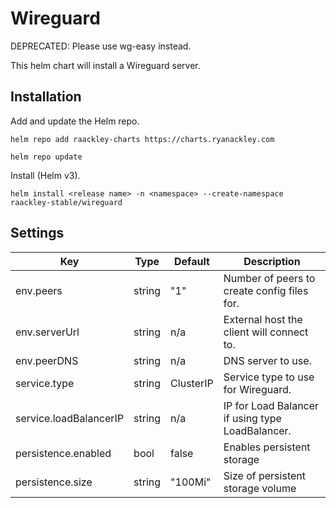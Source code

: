 # Wireguard

DEPRECATED: Please use wg-easy instead.

This helm chart will install a Wireguard server.

## Installation

Add and update the Helm repo.

```
helm repo add raackley-charts https://charts.ryanackley.com
```

```
helm repo update
```

Install (Helm v3).

```
helm install <release name> -n <namespace> --create-namespace raackley-stable/wireguard
```

## Settings

| Key                    | Type   | Default   | Description                                      |
| ---------------------- | ------ | --------- | ------------------------------------------------ |
| env.peers              | string | "1"       | Number of peers to create config files for.      |
| env.serverUrl          | string | n/a       | External host the client will connect to.        |
| env.peerDNS            | string | n/a       | DNS server to use.                               |
| service.type           | string | ClusterIP | Service type to use for Wireguard.               |
| service.loadBalancerIP | string | n/a       | IP for Load Balancer if using type LoadBalancer. |
| persistence.enabled    | bool   | false     | Enables persistent storage                       |
| persistence.size       | string | "100Mi"   | Size of persistent storage volume                |
